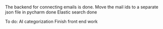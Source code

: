 The backend for connecting emails is done. 
Move the mail ids to a separate json file in pycharm done
Elastic search done

To do:
AI categorization
Finish front end work
